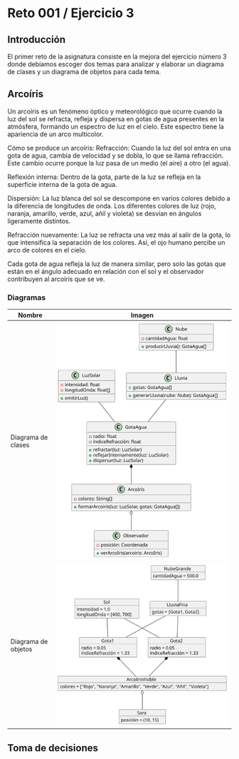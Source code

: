 # Reto 001 / Ejercicio 3

## Introducción
El primer reto de la asignatura consiste en la mejora del ejercicio número 3 donde debíamos escoger dos temas para analizar y elaborar un diagrama de clases y un diagrama de objetos para cada tema.  

## Arcoíris

Un arcoíris es un fenómeno óptico y meteorológico que ocurre cuando la luz del sol se refracta, refleja y dispersa en gotas de agua presentes en la atmósfera, formando un espectro de luz en el cielo. Este espectro tiene la apariencia de un arco multicolor.

Cómo se produce un arcoíris:
Refracción: Cuando la luz del sol entra en una gota de agua, cambia de velocidad y se dobla, lo que se llama refracción. Este cambio ocurre porque la luz pasa de un medio (el aire) a otro (el agua).

Reflexión interna: Dentro de la gota, parte de la luz se refleja en la superficie interna de la gota de agua.

Dispersión: La luz blanca del sol se descompone en varios colores debido a la diferencia de longitudes de onda. Los diferentes colores de luz (rojo, naranja, amarillo, verde, azul, añil y violeta) se desvían en ángulos ligeramente distintos.

Refracción nuevamente: La luz se refracta una vez más al salir de la gota, lo que intensifica la separación de los colores. Así, el ojo humano percibe un arco de colores en el cielo.

Cada gota de agua refleja la luz de manera similar, pero solo las gotas que están en el ángulo adecuado en relación con el sol y el observador contribuyen al arcoíris que se ve.


### Diagramas

| Nombre                      | Imagen                                                         |
|-----------------------------|----------------------------------------------------------------|
| Diagrama de clases  | ![Diagrama de Clases ](/entregas/saraPatino/ArcoirisClases.svg)             |
| Diagrama de objetos | ![Diagrama de Objetos ](/entregas/saraPatino/ArcoirisObjetos.svg)           |


## Toma de decisiones

